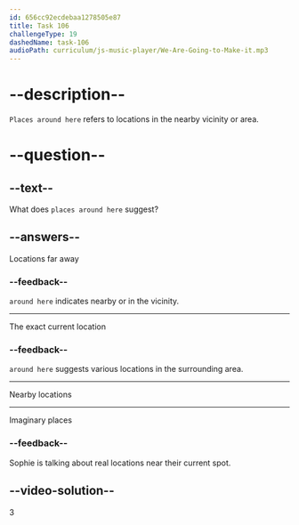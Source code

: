 ```yaml
---
id: 656cc92ecdebaa1278505e87
title: Task 106
challengeType: 19
dashedName: task-106
audioPath: curriculum/js-music-player/We-Are-Going-to-Make-it.mp3
---
```


<!--
AUDIO REFERENCE:
Sophie: Today, I'm going out. I can show you some places around here. Are you interested?
-->

# --description--

`Places around here` refers to locations in the nearby vicinity or area.

# --question--

## --text--

What does `places around here` suggest?

## --answers--

Locations far away

### --feedback--

`around here` indicates nearby or in the vicinity.

---

The exact current location

### --feedback--

`around here` suggests various locations in the surrounding area.

---

Nearby locations

---

Imaginary places

### --feedback--

Sophie is talking about real locations near their current spot.

## --video-solution--

3

